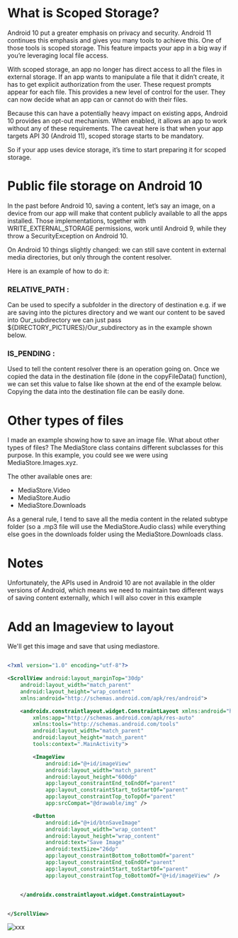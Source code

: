 # What is Scoped Storage?
Android 10 put a greater emphasis on privacy and security. Android 11 continues this emphasis and gives you many tools to achieve this. One of those tools is scoped storage. This feature impacts your app in a big way if you’re leveraging local file access.

With scoped storage, an app no longer has direct access to all the files in external storage. If an app wants to manipulate a file that it didn’t create, it has to get explicit authorization from the user. These request prompts appear for each file. This provides a new level of control for the user. They can now decide what an app can or cannot do with their files.

Because this can have a potentially heavy impact on existing apps, Android 10 provides an opt-out mechanism. When enabled, it allows an app to work without any of these requirements. The caveat here is that when your app targets API 30 (Android 11), scoped storage starts to be mandatory.

So if your app uses device storage, it’s time to start preparing it for scoped storage.



# Public file storage on Android 10
In the past before Android 10, saving a content, let’s say an image, on a device from our app will make that content publicly available to all the apps installed.
Those implementations, together with WRITE_EXTERNAL_STORAGE permissions, work until Android 9, while they throw a SecurityException on Android 10.

On Android 10 things slightly changed: we can still save content in external media directories, but only through the content resolver.

Here is an example of how to do it:

### RELATIVE_PATH :
Can be used to specify a subfolder in the directory of destination e.g. if we are saving into the pictures directory and we want our content to be saved into Our_subdirectory we can just pass ${DIRECTORY_PICTURES}/Our_subdirectory as in the example shown below.


### IS_PENDING : 
Used to tell the content resolver there is an operation going on. Once we copied the data in the destination file (done in the copyFileData() function), we can set this value to false like shown at the end of the example below. Copying the data into the destination file can be easily done.




# Other types of files
I made an example showing how to save an image file. What about other types of files? The MediaStore class contains different subclasses for this purpose. In this example, you could see we were using MediaStore.Images.xyz.

The other available ones are:
- MediaStore.Video
- MediaStore.Audio
- MediaStore.Downloads

As a general rule, I tend to save all the media content in the related subtype folder (so a .mp3 file will use the MediaStore.Audio class) while everything else goes in the downloads folder using the MediaStore.Downloads class.



# Notes
Unfortunately, the APIs used in Android 10 are not available in the older versions of Android, which means we need to maintain two different ways of saving content externally, which I will also cover in this example



# Add an Imageview to layout
We'll get this image and save that using mediastore.

```xml

<?xml version="1.0" encoding="utf-8"?>

<ScrollView android:layout_marginTop="30dp"
    android:layout_width="match_parent"
    android:layout_height="wrap_content"
    xmlns:android="http://schemas.android.com/apk/res/android">

    <androidx.constraintlayout.widget.ConstraintLayout xmlns:android="http://schemas.android.com/apk/res/android"
        xmlns:app="http://schemas.android.com/apk/res-auto"
        xmlns:tools="http://schemas.android.com/tools"
        android:layout_width="match_parent"
        android:layout_height="match_parent"
        tools:context=".MainActivity">

        <ImageView
            android:id="@+id/imageView"
            android:layout_width="match_parent"
            android:layout_height="600dp"
            app:layout_constraintEnd_toEndOf="parent"
            app:layout_constraintStart_toStartOf="parent"
            app:layout_constraintTop_toTopOf="parent"
            app:srcCompat="@drawable/img" />

        <Button
            android:id="@+id/btnSaveImage"
            android:layout_width="wrap_content"
            android:layout_height="wrap_content"
            android:text="Save Image"
            android:textSize="26dp"
            app:layout_constraintBottom_toBottomOf="parent"
            app:layout_constraintEnd_toEndOf="parent"
            app:layout_constraintStart_toStartOf="parent"
            app:layout_constraintTop_toBottomOf="@+id/imageView" />


    </androidx.constraintlayout.widget.ConstraintLayout>


</ScrollView>

```



![xxx](https://user-images.githubusercontent.com/86467782/138275959-a898b137-9afe-48e5-93d7-832072b0ac30.png)
